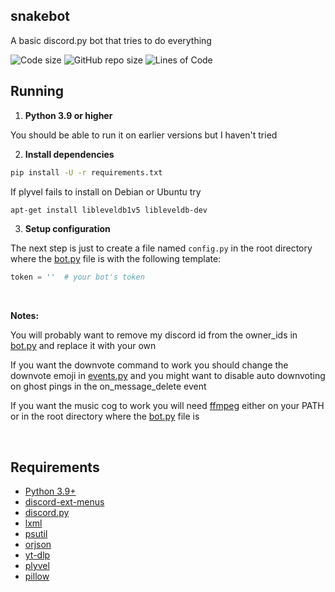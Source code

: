 ## snakebot
A basic discord.py bot that tries to do everything

<img src="https://img.shields.io/github/languages/code-size/Singularitat/snakebot.svg" alt="Code size"/> <img src="https://img.shields.io/github/repo-size/Singularitat/snakebot.svg" alt="GitHub repo size"/> <img src="https://tokei.rs/b1/github/Singularitat/snakebot?category=code" alt="Lines of Code"/>

## Running

1. **Python 3.9 or higher**

You should be able to run it on earlier versions but I haven't tried

2. **Install dependencies**

```bash
pip install -U -r requirements.txt
```

If plyvel fails to install on Debian or Ubuntu try
```bash
apt-get install libleveldb1v5 libleveldb-dev
```

3. **Setup configuration**

The next step is just to create a file named `config.py` in the root directory where
the [bot.py](/bot.py) file is with the following template:

```py
token = ''  # your bot's token
```

&nbsp;

**Notes:**

You will probably want to remove my discord id from the owner_ids in [bot.py](/bot.py#L30) and replace it with your own

If you want the downvote command to work you should change the downvote emoji in [events.py](/cogs/events.py) and you might want to disable auto downvoting on ghost pings in the on_message_delete event

If you want the music cog to work you will need [ffmpeg](https://ffmpeg.org/download.html) either on your PATH or in the root directory where
the [bot.py](/bot.py) file is

&nbsp;

## Requirements

- [Python 3.9+](https://www.python.org/downloads)
- [discord-ext-menus](https://github.com/Rapptz/discord-ext-menus)
- [discord.py](https://github.com/Rapptz/discord.py)
- [lxml](https://github.com/lxml/lxml)
- [psutil](https://github.com/giampaolo/psutil)
- [orjson](https://github.com/ijl/orjson)
- [yt-dlp](https://github.com/yt-dlp/yt-dlp)
- [plyvel](https://github.com/wbolster/plyvel)
- [pillow](https://github.com/python-pillow/Pillow)
